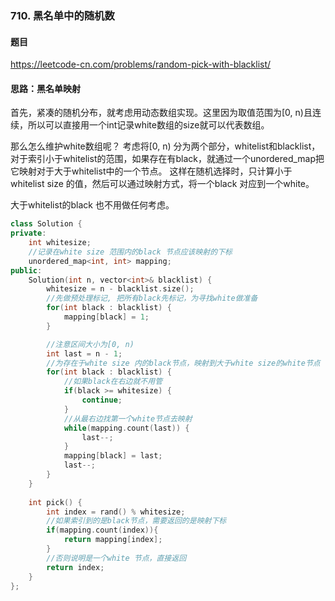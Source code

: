 ### 710. 黑名单中的随机数

#### 题目

https://leetcode-cn.com/problems/random-pick-with-blacklist/

#### 思路：黑名单映射

首先，紧凑的随机分布，就考虑用动态数组实现。这里因为取值范围为[0, n)且连续，所以可以直接用一个int记录white数组的size就可以代表数组。

那么怎么维护white数组呢？
考虑将[0, n) 分为两个部分，whitelist和blacklist，对于索引小于whitelist的范围，如果存在有black，就通过一个unordered_map把它映射对于大于whitelist中的一个节点。 这样在随机选择时，只计算小于whitelist size 的值，然后可以通过映射方式，将一个black 对应到一个white。

大于whitelist的black 也不用做任何考虑。

```cpp
class Solution {
private:
    int whitesize;
    //记录在white size 范围内的black 节点应该映射的下标
    unordered_map<int, int> mapping;
public:
    Solution(int n, vector<int>& blacklist) {
        whitesize = n - blacklist.size();
        //先做预处理标记, 把所有black先标记，为寻找white做准备
        for(int black : blacklist) {
            mapping[black] = 1; 
        }

        //注意区间大小为[0, n)
        int last = n - 1;
        //为存在于white size 内的black节点，映射到大于white size的white节点
        for(int black : blacklist) {
            //如果black在右边就不用管
            if(black >= whitesize) {
                continue;
            }
            //从最右边找第一个white节点去映射
            while(mapping.count(last)) {
                last--;
            }
            mapping[black] = last; 
            last--;
        }
    }
    
    int pick() {
        int index = rand() % whitesize;
        //如果索引到的是black节点，需要返回的是映射下标
        if(mapping.count(index)){
            return mapping[index];
        }
        //否则说明是一个white 节点，直接返回
        return index;
    }
};

```